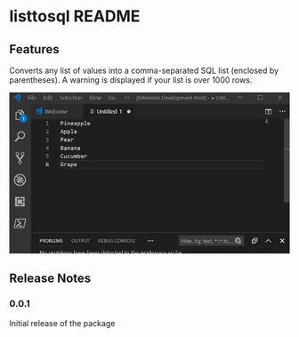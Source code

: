 # listtosql README

## Features

Converts any list of values into a comma-separated SQL list (enclosed by parentheses). A warning is displayed if your list is over 1000 rows.

![](./images/animation.gif)

## Release Notes
### 0.0.1

Initial release of the package